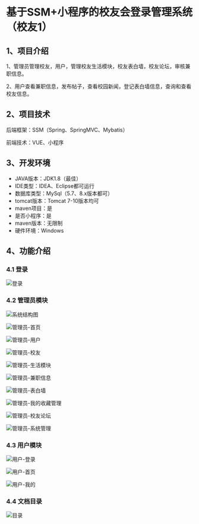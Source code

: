 # 基于SSM+小程序的校友会登录管理系统（校友1）


## 1、项目介绍

1、管理员管理校友，用户，管理校友生活模块，校友表白墙，校友论坛，审核兼职信息。

2、用户查看兼职信息，发布帖子，查看校园新闻，登记表白墙信息，查询和查看校友信息。

## 2、项目技术

后端框架：SSM（Spring、SpringMVC、Mybatis）

前端技术：VUE、小程序

## 3、开发环境

- JAVA版本：JDK1.8（最佳）
- IDE类型：IDEA、Eclipse都可运行
- 数据库类型：MySql（5.7、8.x版本都可） 
- tomcat版本：Tomcat 7-10版本均可
- maven项目：是
- 是否小程序：是
- maven版本：无限制
- 硬件环境：Windows


## 4、功能介绍

### 4.1 登录

![登录](https://www.codemarket.fun/202407291116473.png)

### 4.2 管理员模块

![系统结构图](https://www.codemarket.fun/202407291116807.png)

![管理员-首页](https://www.codemarket.fun/202407291116131.png)

![管理员-用户](https://www.codemarket.fun/202407291116747.png)

![管理员-校友](https://www.codemarket.fun/202407291116585.png)

![管理员-生活模块](https://www.codemarket.fun/202407291116133.png)

![管理员-兼职信息](https://www.codemarket.fun/202407291116122.png)

![管理员-表白墙](https://www.codemarket.fun/202407291116118.png)

![管理员-我的收藏管理](https://www.codemarket.fun/202407291116138.png)

![管理员-校友论坛](https://www.codemarket.fun/202407291116671.png)

![管理员-系统管理](https://www.codemarket.fun/202407291116143.png)

### 4.3 用户模块

![用户-登录](https://www.codemarket.fun/202407291116702.png)

![用户-首页](https://www.codemarket.fun/202407291116724.png)

![用户-我的](https://www.codemarket.fun/202407291116729.png)

### 4.4 文档目录

![目录](https://www.codemarket.fun/202407291116827.png)
